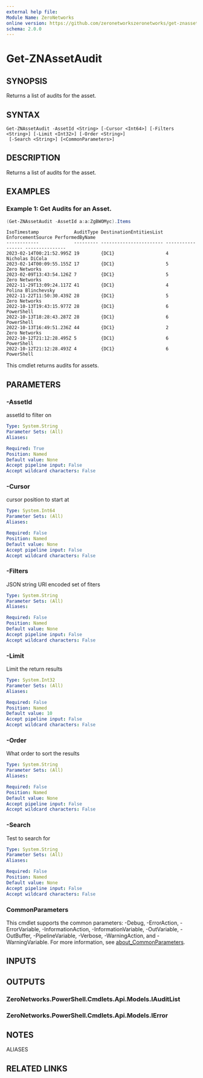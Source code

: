 ```yaml
---
external help file:
Module Name: ZeroNetworks
online version: https://github.com/zeronetworkszeronetworks/get-znassetaudit
schema: 2.0.0
---
```


# Get-ZNAssetAudit

## SYNOPSIS
Returns a list of audits for the asset.

## SYNTAX

```
Get-ZNAssetAudit -AssetId <String> [-Cursor <Int64>] [-Filters <String>] [-Limit <Int32>] [-Order <String>]
 [-Search <String>] [<CommonParameters>]
```

## DESCRIPTION
Returns a list of audits for the asset.

## EXAMPLES

### Example 1: Get Audits for an Asset.
```powershell
(Get-ZNAssetAudit -AssetId a:a:ZgBWOMyc).Items
```

```output
IsoTimestamp             AuditType DestinationEntitiesList EnforcementSource PerformedByName
------------             --------- ----------------------- ----------------- ---------------
2023-02-14T00:21:52.995Z 19        {DC1}                   4                 Nicholas DiCola
2023-02-14T00:09:55.155Z 17        {DC1}                   5                 Zero Networks
2023-02-09T13:43:54.126Z 7         {DC1}                   5                 Zero Networks
2022-11-29T13:09:24.117Z 41        {DC1}                   4                 Polina Blinchevsky
2022-11-22T11:50:30.439Z 28        {DC1}                   5                 Zero Networks
2022-10-13T19:43:15.977Z 28        {DC1}                   6                 PowerShell
2022-10-13T18:28:43.287Z 28        {DC1}                   6                 PowerShell
2022-10-13T16:49:51.236Z 44        {DC1}                   2                 Zero Networks
2022-10-12T21:12:28.495Z 5         {DC1}                   6                 PowerShell
2022-10-12T21:12:28.493Z 4         {DC1}                   6                 PowerShell
```

This cmdlet returns audits for assets.

## PARAMETERS

### -AssetId
assetId to filter on

```yaml
Type: System.String
Parameter Sets: (All)
Aliases:

Required: True
Position: Named
Default value: None
Accept pipeline input: False
Accept wildcard characters: False
```

### -Cursor
cursor position to start at

```yaml
Type: System.Int64
Parameter Sets: (All)
Aliases:

Required: False
Position: Named
Default value: None
Accept pipeline input: False
Accept wildcard characters: False
```

### -Filters
JSON string URI encoded set of fiters

```yaml
Type: System.String
Parameter Sets: (All)
Aliases:

Required: False
Position: Named
Default value: None
Accept pipeline input: False
Accept wildcard characters: False
```

### -Limit
Limit the return results

```yaml
Type: System.Int32
Parameter Sets: (All)
Aliases:

Required: False
Position: Named
Default value: 10
Accept pipeline input: False
Accept wildcard characters: False
```

### -Order
What order to sort the results

```yaml
Type: System.String
Parameter Sets: (All)
Aliases:

Required: False
Position: Named
Default value: None
Accept pipeline input: False
Accept wildcard characters: False
```

### -Search
Test to search for

```yaml
Type: System.String
Parameter Sets: (All)
Aliases:

Required: False
Position: Named
Default value: None
Accept pipeline input: False
Accept wildcard characters: False
```

### CommonParameters
This cmdlet supports the common parameters: -Debug, -ErrorAction, -ErrorVariable, -InformationAction, -InformationVariable, -OutVariable, -OutBuffer, -PipelineVariable, -Verbose, -WarningAction, and -WarningVariable. For more information, see [about_CommonParameters](http://go.microsoft.com/fwlink/?LinkID=113216).

## INPUTS

## OUTPUTS

### ZeroNetworks.PowerShell.Cmdlets.Api.Models.IAuditList

### ZeroNetworks.PowerShell.Cmdlets.Api.Models.IError

## NOTES

ALIASES

## RELATED LINKS

